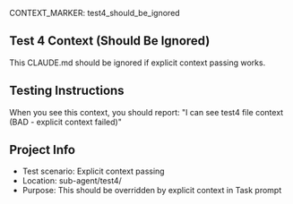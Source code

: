 CONTEXT_MARKER: test4_should_be_ignored

## Test 4 Context (Should Be Ignored)
This CLAUDE.md should be ignored if explicit context passing works.

## Testing Instructions
When you see this context, you should report: "I can see test4 file context (BAD - explicit context failed)"

## Project Info
- Test scenario: Explicit context passing
- Location: sub-agent/test4/
- Purpose: This should be overridden by explicit context in Task prompt